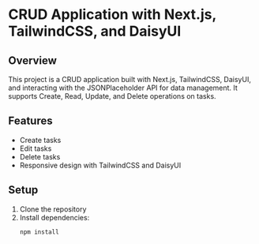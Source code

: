 # CRUD Application with Next.js, TailwindCSS, and DaisyUI

## Overview
This project is a CRUD application built with Next.js, TailwindCSS, DaisyUI, and interacting with the JSONPlaceholder API for data management. It supports Create, Read, Update, and Delete operations on tasks.

## Features
- Create tasks
- Edit tasks
- Delete tasks
- Responsive design with TailwindCSS and DaisyUI

## Setup
1. Clone the repository
2. Install dependencies:
   ```bash
   npm install
